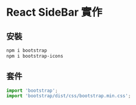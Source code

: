# React SideBar 實作

## 安裝

```bash
npm i bootstrap
npm i bootstrap-icons
```

## 套件

```js
import 'bootstrap';
import 'bootstrap/dist/css/bootstrap.min.css';
```